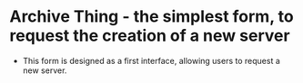 # Archive Thing - the simplest form, to request the creation of a new server

* This form is designed as a first interface, allowing users to request a new server.
